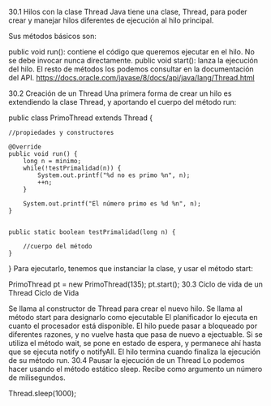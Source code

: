 30.1 Hilos con la clase Thread
Java tiene una clase, Thread, para poder crear y manejar hilos diferentes de ejecución al hilo principal.

Sus métodos básicos son:

public void run(): contiene el código que queremos ejecutar en el hilo. No se debe invocar nunca directamente.
public void start(): lanza la ejecución del hilo.
El resto de métodos los podemos consultar en la documentación del API. https://docs.oracle.com/javase/8/docs/api/java/lang/Thread.html

30.2 Creación de un Thread
Una primera forma de crear un hilo es extendiendo la clase Thread, y aportando el cuerpo del método run:

public class PrimoThread extends Thread {

    //propiedades y constructores

    @Override
    public void run() {
        long n = minimo;
        while(!testPrimalidad(n)) {
            System.out.printf("%d no es primo %n", n);
            ++n;
        }

        System.out.printf("El número primo es %d %n", n);
    }


    public static boolean testPrimalidad(long n) {

        //cuerpo del método
    }
}
Para ejecutarlo, tenemos que instanciar la clase, y usar el método start:

PrimoThread pt = new PrimoThread(135);
pt.start();
30.3 Ciclo de vida de un Thread
Ciclo de Vida

Se llama al constructor de Thread para crear el nuevo hilo.
Se llama al método start para designarlo como ejecutable
El planificador lo ejecuta en cuanto el procesador está disponible.
El hilo puede pasar a bloqueado por diferentes razones, y no vuelve hasta que pasa de nuevo a ejectuable.
Si se utiliza el método wait, se pone en estado de espera, y permanece ahí hasta que se ejecuta notify o notifyAll.
El hilo termina cuando finaliza la ejecución de su método run.
30.4 Pausar la ejecución de un Thread
Lo podemos hacer usando el método estático sleep. Recibe como argumento un número de milisegundos.

Thread.sleep(1000);